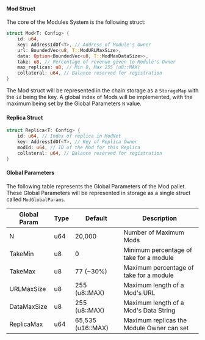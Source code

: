 #### Mod Struct
The core of the Modules System is the following struct:
```rust
struct Mod<T: Config> {
	id: u64,
	key: AddressIdOf<T>, // Address of Module's Owner
	url: BoundedVec<u8, T::ModURLMaxSize>,
	data: Option<BoundedVec<u8, T::ModMaxDataSize>>,
	take: u8, // Percentage of revenue given to Module's Owner
	max_replicas: u8, // Min 0, Max 255 (u8::MAX)
	collateral: u64, // Balance reserved for registration
}
```

The Mod struct will be represented in the chain storage as a `StorageMap` with the `id` being the key. A global index of Mods will be implemented, with the maximum being set by the Global Parameters `N` value.
#### Replica Struct
```rust
struct Replica<T: Config> {
	id: u64, // Index of replica in ModNet
	key: AddressIdOf<T>, // Key of Replica Owner
	modId: u64, // ID of the Mod for this Replica
	collateral: u64, // Balance reserved for registration
}
```

#### Global Parameters
The following table represents the Global Parameters of the Mod pallet. These Global Parameters will be represented in storage as a single struct called `ModGlobalParams`.

| Global Param | Type | Default           | Description                               |
| ------------ | ---- | ----------------- | ----------------------------------------- |
| N            | u64  | 20,000            | Number of Maximum Mods                    |
| TakeMin      | u8   | 0                 | Minimum percentage of take for a module   |
| TakeMax      | u8   | 77 (~30%)         | Maximum percentage of take for a module   |
| URLMaxSize   | u8   | 255 (u8::MAX)     | Maximum length of a Mod's URL             |
| DataMaxSize  | u8   | 255 (u8::MAX)     | Maximum length of a Mod's Data String     |
| ReplicaMax   | u64  | 65,535 (u16::MAX) | Maximum replicas the Module Owner can set |

